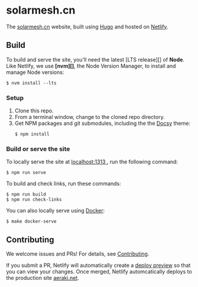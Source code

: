 # solarmesh.cn

The [solarmesh.cn](https://solarmesh.cn) website, built using [Hugo](https://gohugo.io) and hosted on [Netlify](https://www.netlify.com/).

## Build

To build and serve the site, you'll need the latest [LTS release][] of **Node**.
Like Netlify, we use **[nvm][]**, the Node Version Manager, to install and
manage Node versions:

```console
$ nvm install --lts
```

### Setup

 1. Clone this repo.
 2. From a terminal window, change to the cloned repo directory.
 3. Get NPM packages and git submodules, including the the [Docsy](https://www.docsy.dev/) theme:
    ```console
    $ npm install
    ```

### Build or serve the site

To locally serve the site at [localhost:1313 ](http://localhost:1313), run the following command:

```console
$ npm run serve
```

To build and check links, run these commands:

```console
$ npm run build
$ npm run check-links
```

You can also locally serve using [Docker](https://docker.com):

```console
$ make docker-serve
```

## Contributing

We welcome issues and PRs! For details, see [Contributing](https://github.com/aeraki-mesh/aeraki/blob/master/CONTRIBUTING.md).

If you submit a PR, Netlify will automatically create a [deploy preview](https://docs.netlify.com/site-deploys/deploy-previews/) so
that you can view your changes. Once merged, Netlify automcatically deploys to
the production site [aeraki.net](https://aeraki.net).
